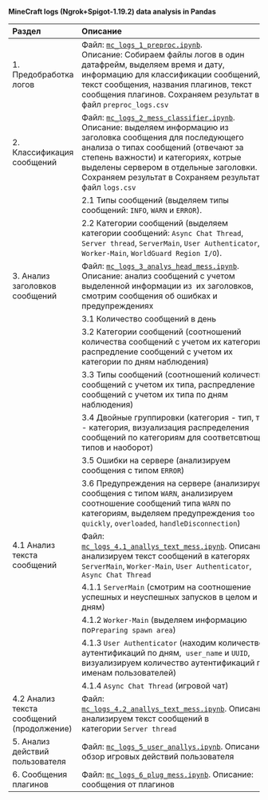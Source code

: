**MineCraft logs (Ngrok+Spigot-1.19.2)  data analysis in Pandas**

| Раздел                                    | Описание                                                                                                                                                                                                                                                                                                                                                                               |
|:----------------------------------------- |:-------------------------------------------------------------------------------------------------------------------------------------------------------------------------------------------------------------------------------------------------------------------------------------------------------------------------------------------------------------------------------------- |
| 1. Предобработка логов                    | Файл: [`mc_logs_1_preproc.ipynb`](https://github.com/vi-bo/minecraft_log/blob/main/mc_logs_1_preproc.ipynb). Описание: Собираем файлы логов в один датафрейм, выделяем время и дату, информацию для классификации сообщений,  текст сообщения, названия плагинов, текст сообщения плагинов. Сохраняем результат в файл `preproc_logs.csv`                                              |
| 2. Классификация сообщений                | Файл: [`mc_logs_2_mess_classifier.ipynb`](https://github.com/vi-bo/minecraft_log/blob/main/mc_logs_2_mess_classifier.ipynb).  Описание: выделяем информацию из заголовка сообщения для последующего анализа о типах сообщений (отвечают за степень важности) и категориях, котрые выделены сервером в отдельные заголовки. Сохраняем результат в Сохраняем результат в файл `logs.csv` |
|                                           | 2.1 Типы сообщений (выделяем типы сообщений: `INFO`, `WARN` и `ERROR`).                                                                                                                                                                                                                                                                                                                |
|                                           | 2.2 Категории сообщений (выделяем категории сообщений: `Async Chat Thread`, `Server thread`, `ServerMain`, `User Authenticator`, `Worker-Main`, `WorldGuard Region I/O`).                                                                                                                                                                                                              |
| 3. Анализ заголовков сообщений            | Файл: [`mc_logs_3_analys_head_mess.ipynb`](https://github.com/vi-bo/minecraft_log/blob/main/mc_logs_3_analys_head_mess.ipynb).  Описание: анализ сообщений с учетом выделенной информации из  их заголовков, смотрим сообщения об ошибках и предупреждениях                                                                                                                            |
|                                           | 3.1 Количество сообщений в день                                                                                                                                                                                                                                                                                                                                                        |
|                                           | 3.2 Категории сообщений (соотношений количества сообщений с учетом их категории, распредление сообщений с учетом их категории по дням наблюдения)                                                                                                                                                                                                                                      |
|                                           | 3.3 Типы сообщений (соотношений количества сообщений с учетом их типа, распредление сообщений с учетом их типа по дням наблюдения)                                                                                                                                                                                                                                                     |
|                                           | 3.4 Двойные группировки (категория - тип, тип - категория, визуализация распределения сообщений по категориям для соответсвтющих типов и наоборот)                                                                                                                                                                                                                                     |
|                                           | 3.5 Ошибки на сервере (анализируем сообщения с типом `ERROR`)                                                                                                                                                                                                                                                                                                                          |
|                                           | 3.6 Предупреждения на сервере (анализируем сообщения с типом `WARN`, анализируем соотношение сообщений типа `WARN` по категориям, выделяем предупреждения `too quickly`, `overloaded`, `handleDisconnection`)                                                                                                                                                                          |
| 4.1 Анализ текста сообщений               | Файл: [`mc_logs_4.1_anallys_text_mess.ipynb`](https://github.com/vi-bo/minecraft_log/blob/main/mc_logs_4.1_anallys_text_mess.ipynb). Описание: анализируем текст сообщений в категорях `ServerMain`, `Worker-Main`, `User Authenticator`, `Async Chat Thread`                                                                                                                          |
|                                           | 4.1.1 `ServerMain` (смотрим на соотношение успешных и неуспешных запусков в целом и по дням)                                                                                                                                                                                                                                                                                           |
|                                           | 4.1.2 `Worker-Main` (выделяем информацию по`Preparing spawn area`)                                                                                                                                                                                                                                                                                                                     |
|                                           | 4.1.3 `User Authenticator` (находим количество аутентификаций по дням,  `user_name` и `UUID`, визуализируем количество аутентификаций по именам пользователей)                                                                                                                                                                                                                         |
|                                           | 4.1.4 `Async Chat Thread` (игровой чат)                                                                                                                                                                                                                                                                                                                                                |
| 4.2 Анализ текста сообщений (продолжение) | Файл: [`mc_logs_4.2_anallys_text_mess.ipynb`](https://github.com/vi-bo/minecraft_log/blob/main/mc_logs_4.2_anallys_text_mess.ipynb). Описание: анализируем текст сообщений в категории `Server thread`                                                                                                                                                                                 |
| 5. Анализ действий пользователя           | Файл: [`mc_logs_5_user_anallys.ipynb`](https://github.com/vi-bo/minecraft_log/blob/main/mc_logs_5_user_anallys.ipynb). Описание: обзор игровых действий пользователя                                                                                                                                                                                                                   |
| 6. Сообщения плагинов                     | Файл: [`mc_logs_6_plug_mess.ipynb`](https://github.com/vi-bo/minecraft_log/blob/main/mc_logs_6_plug_mess.ipynb). Описание: сообщения от плагинов                                                                                                                                                                                                                                       |
